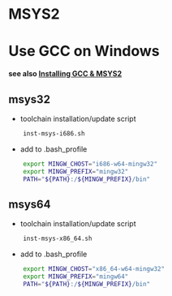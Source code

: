 # MSYS2
# Use GCC on Windows 

**see also [Installing GCC & MSYS2](https://github.com/orlp/dev-on-windows/wiki/Installing-GCC--&-MSYS2)**

## msys32
- toolchain installation/update script
```sh
    inst-msys-i686.sh
```    
- add to .bash_profile
```sh
    export MINGW_CHOST="i686-w64-mingw32"
    export MINGW_PREFIX="mingw32"
    PATH="${PATH}:/${MINGW_PREFIX}/bin"
```
## msys64
- toolchain installation/update script
```sh    
    inst-msys-x86_64.sh 
```
- add to .bash_profile
```sh
    export MINGW_CHOST="x86_64-w64-mingw32"
    export MINGW_PREFIX="mingw64"
    PATH="${PATH}:/${MINGW_PREFIX}/bin"
```
